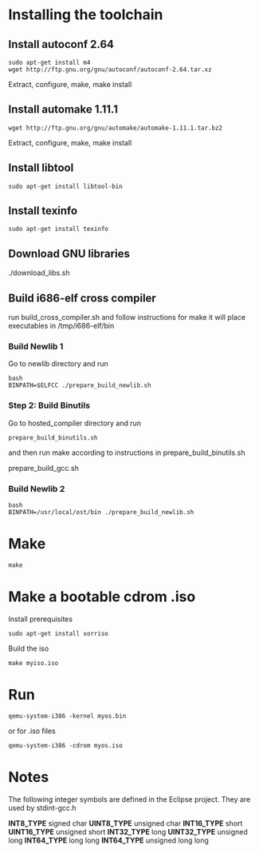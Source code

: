 # Installing the toolchain

## Install autoconf 2.64

	sudo apt-get install m4
	wget http://ftp.gnu.org/gnu/autoconf/autoconf-2.64.tar.xz

Extract, configure, make, make install

## Install automake 1.11.1

	wget http://ftp.gnu.org/gnu/automake/automake-1.11.1.tar.bz2

Extract, configure, make, make install

## Install libtool

	sudo apt-get install libtool-bin

## Install texinfo

	sudo apt-get install texinfo

## Download GNU libraries

./download_libs.sh

## Build i686-elf cross compiler

run build_cross_compiler.sh and follow instructions for make
it will place executables in /tmp/i686-elf/bin

### Build Newlib 1

Go to newlib directory and run

	bash
	BINPATH=$ELFCC ./prepare_build_newlib.sh

### Step 2: Build Binutils

Go to hosted_compiler directory and run

	prepare_build_binutils.sh

and then run make according to instructions in prepare_build_binutils.sh



prepare_build_gcc.sh


### Build Newlib 2

	bash
	BINPATH=/usr/local/ost/bin ./prepare_build_newlib.sh



# Make

	make

# Make a bootable cdrom .iso

Install prerequisites

	sudo apt-get install xorriso

Build the iso

	make myiso.iso

# Run

	qemu-system-i386 -kernel myos.bin

or for .iso files

	qemu-system-i386 -cdrom myos.iso


# Notes

The following integer symbols are defined in the Eclipse project.
They are used by stdint-gcc.h

__INT8_TYPE__ signed char
__UINT8_TYPE__ unsigned char
__INT16_TYPE__ short
__UINT16_TYPE__ unsigned short
__INT32_TYPE__ long
__UINT32_TYPE__ unsigned long
__INT64_TYPE__ long long
__INT64_TYPE__ unsigned long long

